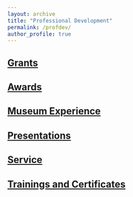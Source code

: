 ```yaml
---
layout: archive
title: "Professional Development"
permalink: /profdev/
author_profile: true
---
```


## [Grants](grants.md)

## [Awards](awards.md)

## [Museum Experience](curation.md)

## [Presentations](presentations.md)

## [Service](service.md)

## [Trainings and Certificates](training.md)




